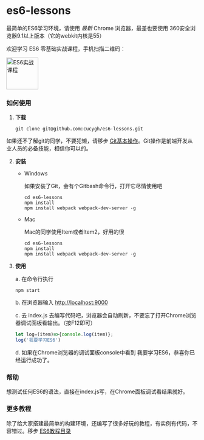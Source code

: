 # es6-lessons

最简单的ES6学习环境，请使用 *最新* Chrome 浏览器，最差也要使用 360安全浏览器9.1以上版本（它的webkit内核是55）

欢迎学习 ES6 零基础实战课程，手机扫描二维码：

<img src="./static/es6-lesson-imooc.png" alt="ES6实战课程" width="84" height="84">

### 如何使用

1. **下载**

	```shell
	git clone git@github.com:cucygh/es6-lessons.git
	```
如果还不了解git的同学，不要犯懒，请移步 [Git基本操作](http://www.runoob.com/git/git-basic-operations.html)。Git操作是前端开发从业人员的必备技能，相信你可以的。

2. **安装**

	- Windows

	  如果安装了Git，会有个Gitbash命令行，打开它尽情使用吧

	  ```shell
	  cd es6-lessons
	  npm install
	  npm install webpack webpack-dev-server -g
	  ```

	- Mac

	  Mac的同学使用Item或者Item2，好用的很

	  ```shell
	  cd es6-lessons
	  npm install
	  npm install webpack webpack-dev-server -g
	  ```

3. **使用**

	a. 在命令行执行

	  ```shell
	  npm start
	  ```

	b. 在浏览器输入 [http://localhost:9000](http://localhost:9000)

	c. 去 index.js 去编写代码吧，浏览器会自动刷新，不要忘了打开Chrome浏览器调试面板看输出。（按F12即可）

	  ```javascript
	  let log=(item)=>{console.log(item)};
	  log('我要学习ES6')
	  ```
	d. 如果在Chrome浏览器的调试面板console中看到 我要学习ES6，恭喜你已经运行成功了。
 

### 帮助

  想测试任何ES6的语法，直接在index.js写，在Chrome面板调试看结果就好。

### 更多教程

除了给大家搭建最简单的构建环境，还编写了很多好玩的教程，有实例有代码，不容错过。移步 <a href="./lesson.md" target="_blank">ES6教程目录</a>
